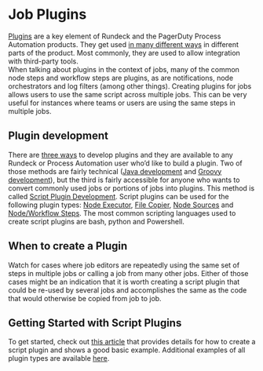 # Job Plugins
[Plugins](/manual/plugins/plugins-overview.md#plugins) are a key element of Rundeck and the PagerDuty Process Automation products. They get used [in many different ways](/plugins/) in different parts of the product. Most commonly, they are used to allow integration with third-party tools.<br>
When talking about plugins in the context of jobs, many of the common node steps and workflow steps are plugins, as are notifications, node orchestrators and log filters (among other things). Creating plugins for jobs allows users to use the same script across multiple jobs. This can be very useful for instances where teams or users are using the same steps in multiple jobs.<br>

## Plugin development
There are [three ways](/developer/01-plugin-development.html) to develop plugins and they are available to any Rundeck or Process Automation user who’d like to build a plugin. Two of those methods are fairly technical ([Java development](/developer/01-plugin-development.html#java-plugin-development) and [Groovy development](/developer/01-plugin-development.html#groovy-plugin-development)), but the third is fairly accessible for anyone who wants to convert commonly used jobs or portions of jobs into plugins. This method is called [Script Plugin Development](/developer/01-plugin-development.html#script-plugin-development). Script plugins can be used for the following plugin types: [Node Executor](/developer/04-node-execution-plugins.html#script-plugin-type), [File Copier](/developer/04-file-copier-plugins.html#script-plugin-type), [Node Sources](/developer/03-model-source-plugins\.md#script-plugin-type) and [Node/Workflow Steps](/developer/03-step-plugins\.md#about). The most common scripting languages used to create script plugins are bash, python and Powershell.<br>

## When to create a Plugin
Watch for cases where job editors are repeatedly using the same set of steps in multiple jobs or calling a job from many other jobs. Either of those cases might be an indication that it is worth creating a script plugin that could be re-used by several jobs and accomplishes the same as the code that would otherwise be copied from job to job.<br>

## Getting Started with Script Plugins
To get started, check out [this article](/learning/howto/custom-script-plugin-hello-world.md) that provides details for how to create a script plugin and shows a good basic example. Additional examples of all plugin types are available [here](https://www.google.com/url?q=https://github.com/rundeck/rundeck/tree/main/examples&sa=D&source=docs&ust=1679435774123407&usg=AOvVaw2ahcjy7g-qWjDi-ZMq9tbm).<br>